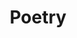 ---
title: "Poetry"
description: "Poems I have written, mostly dug out from ages ago (before my ADHD/Dysthymia diagnosis)."
aliases: [/poetry/]
menu:
  main:
    name: "Poetry"
    identifier: "poetry"
    url: "/poetry/"
    weight: -20
    params:
      banner: "https://moondeer.blog/uploads/2021/23a2035cdc.jpg"
---